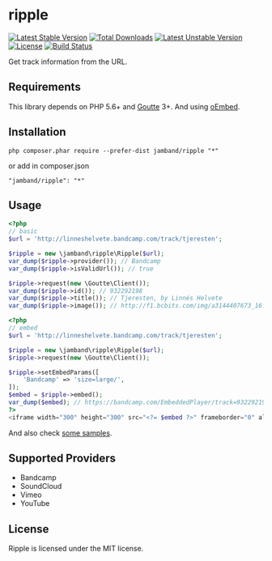 # ripple

[![Latest Stable Version](https://poser.pugx.org/jamband/ripple/v/stable)](https://packagist.org/packages/jamband/ripple) [![Total Downloads](https://poser.pugx.org/jamband/ripple/downloads)](https://packagist.org/packages/jamband/ripple) [![Latest Unstable Version](https://poser.pugx.org/jamband/ripple/v/unstable)](https://packagist.org/packages/jamband/ripple) [![License](https://poser.pugx.org/jamband/ripple/license)](https://packagist.org/packages/jamband/ripple) [![Build Status](https://travis-ci.org/jamband/ripple.svg)](https://travis-ci.org/jamband/ripple)

Get track information from the URL.

## Requirements

This library depends on PHP 5.6+ and [Goutte](https://github.com/FriendsOfPHP/Goutte) 3+. And using [oEmbed](http://oembed.com/).

## Installation

```
php composer.phar require --prefer-dist jamband/ripple "*"
```

or add in composer.json
```
"jamband/ripple": "*"
```

## Usage

```php
<?php
// basic
$url = 'http://linneshelvete.bandcamp.com/track/tjeresten';

$ripple = new \jamband\ripple\Ripple($url);
var_dump($ripple->provider()); // Bandcamp
var_dump($ripple->isValidUrl()); // true

$ripple->request(new \Goutte\Client());
var_dump($ripple->id()); // 932292198
var_dump($ripple->title()); // Tjeresten, by Linnés Helvete
var_dump($ripple->image()); // http://f1.bcbits.com/img/a3144407673_16.jpg
```

```php
<?php
// embed
$url = 'http://linneshelvete.bandcamp.com/track/tjeresten';

$ripple = new \jamband\ripple\Ripple($url);
$ripple->request(new \Goutte\Client());

$ripple->setEmbedParams([
    'Bandcamp' => 'size=large/',
]);
$embed = $ripple->embed();
var_dump($embed); // https://bandcamp.com/EmbeddedPlayer/track=932292198/size=large/
?>
<iframe width="300" height="300" src="<?= $embed ?>" frameborder="0" allowfullscreen></iframe>
```

And also check [some samples](https://github.com/jamband/ripple/tree/master/samples).

## Supported Providers

- Bandcamp
- SoundCloud
- Vimeo
- YouTube

## License
Ripple is licensed under the MIT license.
